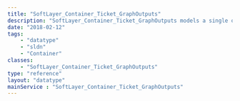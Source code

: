 ```yaml
---
title: "SoftLayer_Container_Ticket_GraphOutputs"
description: "SoftLayer_Container_Ticket_GraphOutputs models a single outbound object for a given bandwidth graph."
date: "2018-02-12"
tags:
    - "datatype"
    - "sldn"
    - "Container"
classes:
    - "SoftLayer_Container_Ticket_GraphOutputs"
type: "reference"
layout: "datatype"
mainService : "SoftLayer_Container_Ticket_GraphOutputs"
---
```

